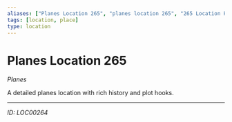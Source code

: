 ```yaml
---
aliases: ["Planes Location 265", "planes location 265", "265 Location Planes"]
tags: [location, place]
type: location
---
```


# Planes Location 265

*Planes*

A detailed planes location with rich history and plot hooks.

---
*ID: LOC00264*